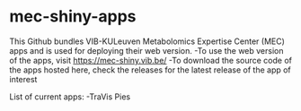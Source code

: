 # mec-shiny-apps

This Github bundles VIB-KULeuven Metabolomics Expertise Center (MEC) apps and is used for deploying their web version.
-To use the web version of the apps, visit https://mec-shiny.vib.be/
-To download the source code of the apps hosted here, check the releases for the latest release of the app of interest

List of current apps:
-TraVis Pies
